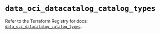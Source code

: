 # `data_oci_datacatalog_catalog_types`

Refer to the Terraform Registry for docs: [`data_oci_datacatalog_catalog_types`](https://registry.terraform.io/providers/hashicorp/oci/7.19.0/docs/data-sources/datacatalog_catalog_types).
